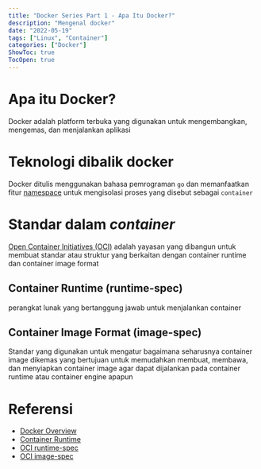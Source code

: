 ```yaml
---
title: "Docker Series Part 1 - Apa Itu Docker?"
description: "Mengenal docker"
date: "2022-05-19"
tags: ["Linux", "Container"]
categories: ["Docker"]
ShowToc: true
TocOpen: true
---
```


# Apa itu Docker?
Docker adalah platform terbuka yang digunakan untuk mengembangkan, mengemas, dan menjalankan aplikasi

# Teknologi dibalik docker
Docker ditulis menggunakan bahasa pemrograman `go` dan memanfaatkan fitur [namespace](https://en.wikipedia.org/wiki/Linux_namespaces) untuk mengisolasi proses yang disebut sebagai `container`

# Standar dalam *container*
[Open Container Initiatives (OCI)](https://opencontainers.org/) adalah yayasan yang dibangun untuk membuat standar atau struktur yang berkaitan dengan container runtime dan container image format

## Container Runtime (runtime-spec)
perangkat lunak yang bertanggung jawab untuk menjalankan container

## Container Image Format (image-spec)
Standar yang digunakan untuk mengatur bagaimana seharusnya container image dikemas yang bertujuan untuk memudahkan membuat, membawa, dan menyiapkan container image agar dapat dijalankan pada container runtime atau container engine apapun


# Referensi
- [Docker Overview](https://docs.docker.com/get-started/overview/)
- [Container Runtime](https://opensource.com/article/21/9/container-runtimes)
- [OCI runtime-spec](https://github.com/opencontainers/runtime-spec/blob/main/spec.md)
- [OCI image-spec](https://github.com/opencontainers/image-spec/blob/main/spec.md)